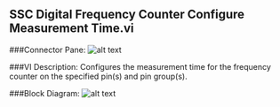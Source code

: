 ## **SSC Digital Frequency Counter Configure Measurement Time.vi**
###Connector Pane:
![alt text](/Digital/SSC%20Digital/Frequency%20Measurement/SSC%20Digital%20Frequency%20Counter%20Configure%20Measurement%20Time.vic.png "SSC Digital Frequency Counter Configure Measurement Time.vi connector pane")

###VI Description:
Configures the measurement time for the frequency counter on the specified pin(s) and pin group(s).

###Block Diagram:
![alt text](/Digital/SSC%20Digital/Frequency%20Measurement/SSC%20Digital%20Frequency%20Counter%20Configure%20Measurement%20Time.vid.png "SSC Digital Frequency Counter Configure Measurement Time.vi block diagram")
